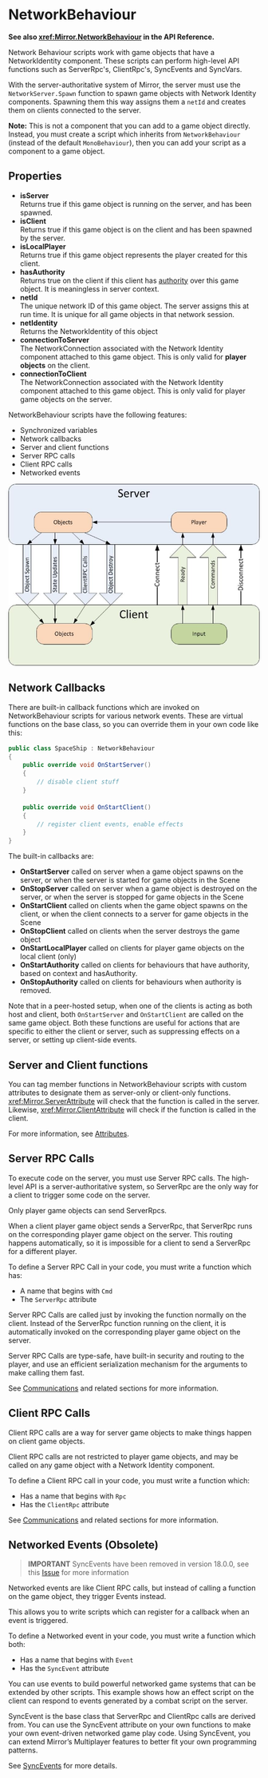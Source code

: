 # NetworkBehaviour

**See also <xref:Mirror.NetworkBehaviour> in the API Reference.**

Network Behaviour scripts work with game objects that have a NetworkIdentity component. These scripts can perform high-level API functions such as ServerRpc's, ClientRpc's, SyncEvents and SyncVars.

With the server-authoritative system of Mirror, the server must use the `NetworkServer.Spawn` function to spawn game objects with Network Identity components. Spawning them this way assigns them a `netId` and creates them on clients connected to the server.

**Note:** This is not a component that you can add to a game object directly. Instead, you must create a script which inherits from `NetworkBehaviour` (instead of the default `MonoBehaviour`), then you can add your script as a component to a game object.

## Properties
-   **isServer**  
    Returns true if this game object is running on the server, and has been spawned.
-   **isClient**  
    Returns true if this game object is on the client and has been spawned by the server.
-   **isLocalPlayer**  
    Returns true if this game object represents the player created for this client.
-   **hasAuthority**  
    Returns true on the client if this client has [authority](Authority.md) over this game object. It is meaningless in server context.
-   **netId**  
    The unique network ID of this game object. The server assigns this at run time. It is unique for all game objects in that network session.
-   **netIdentity**  
    Returns the NetworkIdentity of this object
-   **connectionToServer**  
    The NetworkConnection associated with the Network Identity component attached to this game object. This is only valid for **player objects** on the client.
-   **connectionToClient**  
    The NetworkConnection associated with the Network Identity component attached to this game object. This is only valid for player game objects on the server.

NetworkBehaviour scripts have the following features:
-   Synchronized variables
-   Network callbacks
-   Server and client functions
-   Server RPC calls
-   Client RPC calls
-   Networked events

![Data Flow Graph](UNetDirections.jpg)

## Network Callbacks

There are built-in callback functions which are invoked on NetworkBehaviour scripts for various network events. These are virtual functions on the base class, so you can override them in your own code like this:

```cs
public class SpaceShip : NetworkBehaviour
{
    public override void OnStartServer()
    {
        // disable client stuff
    }

    public override void OnStartClient()
    {
        // register client events, enable effects
    }
}
```

The built-in callbacks are:
-   **OnStartServer** called on server when a game object spawns on the server, or when the server is started for game objects in the Scene
-   **OnStopServer** called on server when a game object is destroyed on the server, or when the server is stopped for game objects in the Scene
-   **OnStartClient** called on clients when the game object spawns on the client, or when the client connects to a server for game objects in the Scene
-   **OnStopClient** called on clients when the server destroys the game object
-   **OnStartLocalPlayer** called on clients for player game objects on the local client (only)
-   **OnStartAuthority** called on clients for behaviours that have authority, based on context and hasAuthority.
-   **OnStopAuthority** called on clients for behaviours when authority is removed.

Note that in a peer-hosted setup, when one of the clients is acting as both host and client, both `OnStartServer` and `OnStartClient` are called on the same game object. Both these functions are useful for actions that are specific to either the client or server, such as suppressing effects on a server, or setting up client-side events.

## Server and Client functions

You can tag member functions in NetworkBehaviour scripts with custom attributes to designate them as server-only or client-only functions. <xref:Mirror.ServerAttribute> will check that the function is called in the server. Likewise, <xref:Mirror.ClientAttribute> will check if the function is called in the client.

For more information, see [Attributes](Attributes.md).

## Server RPC Calls

To execute code on the server, you must use Server RPC calls. The high-level API is a server-authoritative system, so ServerRpc are the only way for a client to trigger some code on the server.

Only player game objects can send ServerRpcs.

When a client player game object sends a ServerRpc, that ServerRpc runs on the corresponding player game object on the server. This routing happens automatically, so it is impossible for a client to send a ServerRpc for a different player.

To define a Server RPC Call in your code, you must write a function which has:
-   A name that begins with `Cmd`
-   The `ServerRpc` attribute

Server RPC Calls are called just by invoking the function normally on the client. Instead of the ServerRpc function running on the client, it is automatically invoked on the corresponding player game object on the server.

Server RPC Calls are type-safe, have built-in security and routing to the player, and use an efficient serialization mechanism for the arguments to make calling them fast.

See [Communications](Communications/index.md) and related sections for more information.

## Client RPC Calls

Client RPC calls are a way for server game objects to make things happen on client game objects.

Client RPC calls are not restricted to player game objects, and may be called on any game object with a Network Identity component.

To define a Client RPC call in your code, you must write a function which:
-   Has a name that begins with `Rpc`
-   Has the `ClientRpc` attribute

See [Communications](Communications/index.md) and related sections for more information.

## Networked Events (Obsolete)

> **IMPORTANT** SyncEvents have been removed in version 18.0.0, see this [Issue](https://github.com/vis2k/Mirror/pull/2178) for more information

Networked events are like Client RPC calls, but instead of calling a function on the game object, they trigger Events instead.

This allows you to write scripts which can register for a callback when an event is triggered.

To define a Networked event in your code, you must write a function which both:
-   Has a name that begins with `Event`
-   Has the `SyncEvent` attribute

You can use events to build powerful networked game systems that can be extended by other scripts. This example shows how an effect script on the client can respond to events generated by a combat script on the server.

SyncEvent is the base class that ServerRpc and ClientRpc calls are derived from. You can use the SyncEvent attribute on your own functions to make your own event-driven networked game play code. Using SyncEvent, you can extend Mirror’s Multiplayer features to better fit your own programming patterns.

See [SyncEvents](Sync/SyncEvent.md) for more details.
